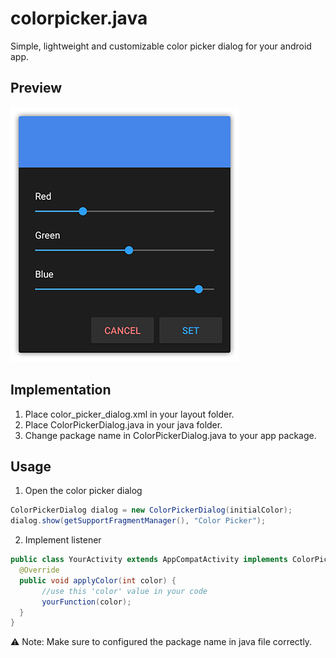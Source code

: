 # colorpicker.java
Simple, lightweight and customizable color picker dialog for your android app.

## Preview
![Screenshot](screenshot.png)

## Implementation
1. Place color_picker_dialog.xml in your layout folder.
2. Place ColorPickerDialog.java in your java folder.
3. Change package name in ColorPickerDialog.java to your app package.

## Usage
1. Open the color picker dialog
```java
ColorPickerDialog dialog = new ColorPickerDialog(initialColor);
dialog.show(getSupportFragmentManager(), "Color Picker");
```

2. Implement listener
```java
public class YourActivity extends AppCompatActivity implements ColorPickerDialog.setColorPickerListener {  
  @Override
  public void applyColor(int color) {
       //use this 'color' value in your code
       yourFunction(color);      
  }
}
```

:warning: Note: Make sure to configured the package name in java file correctly.
